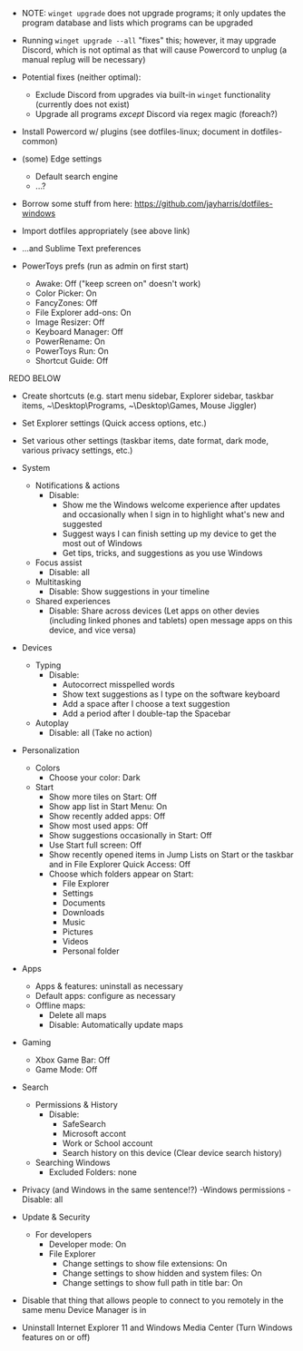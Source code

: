 - NOTE: `winget upgrade` does not upgrade programs; it only updates the program database and lists which programs can be upgraded
- Running `winget upgrade --all` "fixes" this; however, it may upgrade Discord, which is not optimal as that will cause Powercord to unplug (a manual replug will be necessary)
- Potential fixes (neither optimal):
    - Exclude Discord from upgrades via built-in `winget` functionality (currently does not exist)
    - Upgrade all programs *except* Discord via regex magic (foreach?)

- Install Powercord w/ plugins (see dotfiles-linux; document in dotfiles-common)

- (some) Edge settings
    - Default search engine
    - ...?

- Borrow some stuff from here: https://github.com/jayharris/dotfiles-windows

- Import dotfiles appropriately (see above link)
- ...and Sublime Text preferences

- PowerToys prefs (run as admin on first start)
    - Awake: Off ("keep screen on" doesn't work)
    - Color Picker: On
    - FancyZones: Off
    - File Explorer add-ons: On
    - Image Resizer: Off
    - Keyboard Manager: Off
    - PowerRename: On
    - PowerToys Run: On
    - Shortcut Guide: Off

REDO BELOW

- Create shortcuts (e.g. start menu sidebar, Explorer sidebar, taskbar items, ~\Desktop\Programs, ~\Desktop\Games, Mouse Jiggler)

- Set Explorer settings (Quick access options, etc.)

- Set various other settings (taskbar items, date format, dark mode, various privacy settings, etc.)

- System
    - Notifications & actions
        - Disable:
            - Show me the Windows welcome experience after updates and occasionally when I sign in to highlight what's new and suggested
            - Suggest ways I can finish setting up my device to get the most out of Windows
            - Get tips, tricks, and suggestions as you use Windows
    - Focus assist
        - Disable: all
    - Multitasking
        - Disable: Show suggestions in your timeline
    - Shared experiences
        - Disable: Share across devices (Let apps on other devies (including linked phones and tablets) open message apps on this device, and vice versa)
- Devices
    - Typing
        - Disable:
            - Autocorrect misspelled words
            - Show text suggestions as I type on the software keyboard
            - Add a space after I choose a text suggestion
            - Add a period after I double-tap the Spacebar
    - Autoplay
        - Disable: all (Take no action)
- Personalization
    - Colors
        - Choose your color: Dark
    - Start
        - Show more tiles on Start: Off
        - Show app list in Start Menu: On
        - Show recently added apps: Off
        - Show most used apps: Off
        - Show suggestions occasionally in Start: Off
        - Use Start full screen: Off
        - Show recently opened items in Jump Lists on Start or the taskbar and in File Explorer Quick Access: Off
        - Choose which folders appear on Start:
            - File Explorer
            - Settings
            - Documents
            - Downloads
            - Music
            - Pictures
            - Videos
            - Personal folder
- Apps
    - Apps & features: uninstall as necessary
    - Default apps: configure as necessary
    - Offline maps:
        - Delete all maps
        - Disable: Automatically update maps
- Gaming
    - Xbox Game Bar: Off
    - Game Mode: Off
- Search
    - Permissions & History
        - Disable:
            - SafeSearch
            - Microsoft accont
            - Work or School account
            - Search history on this device (Clear device search history)
    - Searching Windows
        - Excluded Folders: none
- Privacy (and Windows in the same sentence!?)
    -Windows permissions
        - Disable: all
- Update & Security
    - For developers
        - Developer mode: On
        - File Explorer
            - Change settings to show file extensions: On
            - Change settings to show hidden and system files: On
            - Change settings to show full path in title bar: On

- Disable that thing that allows people to connect to you remotely in the same menu Device Manager is in

- Uninstall Internet Explorer 11 and Windows Media Center (Turn Windows features on or off)
